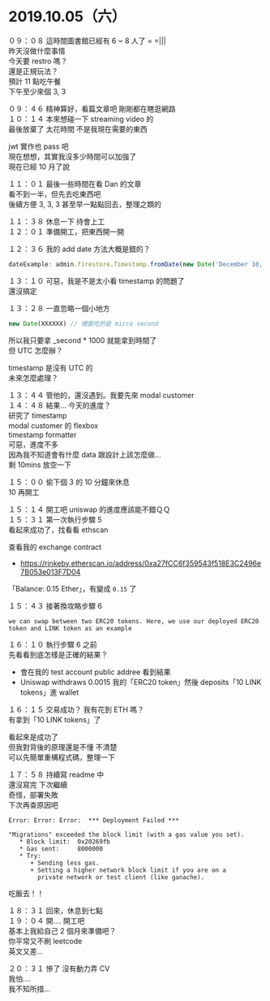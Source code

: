 # 2019.10.05（六）

０９：０８ 這時間圖書館已經有 6 ~ 8 人了 = =|||  
昨天沒做什麼事情  
今天要 restro 嗎？  
還是正規玩法？  
預計 11 點吃午餐  
下午至少來個 3, 3  

０９：４６ 精神算好，看篇文章吧  剛剛都在瞎逛網路  
１０：１４ 本來想碰一下 streaming video 的  
最後放棄了 太花時間  不是我現在需要的東西  

jwt 實作也 pass 吧  
現在想想，其實我沒多少時間可以加強了  
現在已經 10 月了說  

１１：０１ 最後一些時間在看 Dan 的文章  
看不到一半，但先去吃東西吧  
後續方便 3, 3, 3 甚至早一點點回去，整理之類的  

１１：３８ 休息一下 待會上工  
１２：０１ 準備開工，把東西開一開  


１２：３６ 我的 add date 方法大概是錯的？  
```js
dateExample: admin.firestore.Timestamp.fromDate(new Date('December 10, 1815')),
```

１３：１０ 可惡，我是不是太小看 timestamp 的問題了  
還沒搞定  


１３：２８ 一直忽略一個小地方
```js
new Date(XXXXXX) // 裡面吃的是 micro second
```

所以我只要拿 _second * 1000 就能拿到時間了  
但 UTC 怎麼辦？  

timestamp 是沒有 UTC 的  
未來怎麼處理？  

１３：４４ 管他的，還沒遇到。我要先來 modal customer  
１４：４８ 結果... 今天的進度？  
研究了 timestamp  
modal customer 的 flexbox  
timestamp formatter  
可惡，進度不多  
因為我不知道會有什麼 data 跟設計上該怎麼做...  
剩 10mins 放空一下  

１５：００ 偷下個 3 的 10 分鐘來休息  
10 再開工  

１５：１４ 開工吧 uniswap 的進度應該能不錯ＱＱ  
１５：３１ 第一次執行步驟 5  
看起來成功了，找看看 ethscan  

查看我的 exchange contract
- https://rinkeby.etherscan.io/address/0xa27fCC6f359543f518E3C2496e7B053e013F7D04

「Balance: 0.15 Ether」，有變成 `0.15` 了  

１５：４３ 接著換攻略步驟 6  
```
we can swap between two ERC20 tokens. Here, we use our deployed ERC20 token and LINK token as an example
```

１６：１０ 執行步驟 6 之前  
先看看到底怎樣是正確的結果？  

- 會在我的 test account public addree 看到結果
- Uniswap withdraws 0.0015 我的「ERC20 token」然後 deposits「10 LINK tokens」進 wallet


１６：１５ 交易成功？  我有花到 ETH 嗎？  
有拿到「10 LINK tokens」了  

看起來是成功了  
但我對背後的原理還是不懂  不清楚  
可以先簡單重構程式碼，整理一下  


１７：５８ 持續寫 readme 中  
還沒寫完  下次繼續  
奇怪，部署失敗  
下次再查原因吧
```
Error: Error: Error:  *** Deployment Failed ***

"Migrations" exceeded the block limit (with a gas value you set).
   * Block limit:  0x20269fb
   * Gas sent:     8000000
   * Try:
      + Sending less gas.
      + Setting a higher network block limit if you are on a
        private network or test client (like ganache).
```

吃飯去！！  

１８：３１ 回來，休息到七點  
１９：０４ 開....  開工吧  
基本上我給自己 2 個月來準備吧？  
你平常又不刷 leetcode  
英文又差...  

２０：３１ 慘了 沒有動力弄 CV  
我怕....  
我不知所措...  
 